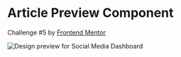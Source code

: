 # Article Preview Component

Challenge #5 by [Frontend Mentor](https://www.frontendmentor.io/challenges)

![Design preview for Social Media Dashboard](https://raw.githubusercontent.com/erianvc/article-preview-component/master/public/images/desktop-preview.jpg)
